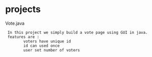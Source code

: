 # projects
Vote.java 

     In this project we simply build a vote page using GUI in java.
     features are : 
            voters have unique id
            id can used once
            user set number of voters
            
